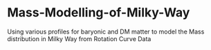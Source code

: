 # Mass-Modelling-of-Milky-Way

Using various profiles for baryonic and DM matter to model the Mass distribution in Milky Way from Rotation Curve Data
